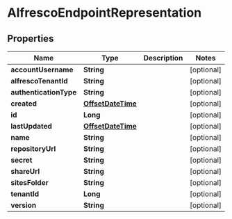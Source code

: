 # AlfrescoEndpointRepresentation

## Properties
Name | Type | Description | Notes
------------ | ------------- | ------------- | -------------
**accountUsername** | **String** |  |  [optional]
**alfrescoTenantId** | **String** |  |  [optional]
**authenticationType** | **String** |  |  [optional]
**created** | [**OffsetDateTime**](OffsetDateTime.md) |  |  [optional]
**id** | **Long** |  |  [optional]
**lastUpdated** | [**OffsetDateTime**](OffsetDateTime.md) |  |  [optional]
**name** | **String** |  |  [optional]
**repositoryUrl** | **String** |  |  [optional]
**secret** | **String** |  |  [optional]
**shareUrl** | **String** |  |  [optional]
**sitesFolder** | **String** |  |  [optional]
**tenantId** | **Long** |  |  [optional]
**version** | **String** |  |  [optional]
